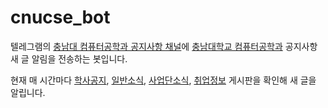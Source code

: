 # cnucse_bot
텔레그램의 [충남대 컴퓨터공학과 공지사항 채널](https://t.me/cnucse)에 [충남대학교 컴퓨터공학과](http://computer.cnu.ac.kr/) 공지사항 새 글 알림을 전송하는 봇입니다.

현재 매 시간마다 [학사공지](http://computer.cnu.ac.kr/index.php?mid=notice), [일반소식](http://computer.cnu.ac.kr/index.php?mid=gnotice), [사업단소식](http://computer.cnu.ac.kr/index.php?mid=saccord), [취업정보](http://computer.cnu.ac.kr/index.php?mid=job) 게시판을 확인해 새 글을 알립니다.
